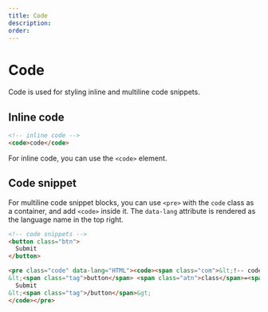 ```yaml
---
title: Code
description: 
order: 
---
```


# Code

Code is used for styling inline and multiline code snippets.

## Inline code

```html
<!-- inline code -->
<code>code</code>

```

For inline code, you can use the `<code>` element. 

## Code snippet

For multiline code snippet blocks, you can use `<pre>` with the `code` class as a container, and add `<code>` inside it. The `data-lang` attribute is rendered as the language name in the top right.

```html
<!-- code snippets -->
<button class="btn">
  Submit
</button>

```

```html
<pre class="code" data-lang="HTML"><code><span class="com">&lt;!-- code snippets --&gt;</span>
&lt;<span class="tag">button</span> <span class="atn">class</span>=<span class="atv">&quot;btn&quot;</span>&gt;
  Submit
&lt;<span class="tag">/button</span>&gt;
</code></pre>
```